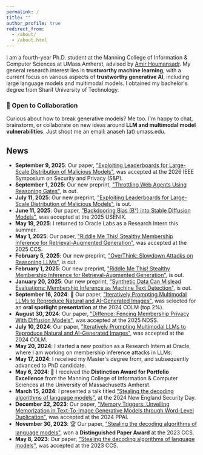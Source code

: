 ```yaml
---
permalink: /
title: ""
author_profile: true
redirect_from: 
  - /about/
  - /about.html
---
```


I am a fourth-year Ph.D. student at the Manning College of Information & Computer Sciences at UMass Amherst, advised by [Amir Houmansadr](https://people.cs.umass.edu/~amir/). My general research interest lies in **trustworthy machine learning**, with a current focus on various aspects of **trustworthy generative AI**, including large language models and multimodal models. I obtained my bachelor's degree from Sharif University of Technology.

### 🤝 Open to Collaboration

Curious about how to break generative models? Me too. I'm happy to chat, brainstorm, or collaborate on new ideas around **LLM and multimodal model vulnerabilities**. Just shoot me an email: anaseh (at) umass.edu.



## News
- **September 9, 2025**: Our paper, ["Exploiting Leaderboards for Large-Scale Distribution of Malicious Models"](https://arxiv.org/pdf/2507.08983), was accepted at the 2026 IEEE Symposium on Security and Privacy (S&P).
- **September 1, 2025**: Our new preprint, ["Throttling Web Agents Using Reasoning Gates"](https://arxiv.org/pdf/2509.01619), is out.
- **July 11, 2025**: Our new preprint, ["Exploiting Leaderboards for Large-Scale Distribution of Malicious Models"](https://arxiv.org/pdf/2507.08983), is out.
- **June 11, 2025**: Our paper, ["Backdooring Bias (B²) into Stable Diffusion Models"](https://arxiv.org/pdf/2406.15213), was accepted at the 2025 USENIX.
- **May 19, 2025**: I returned to Oracle Labs as a Research Intern this summer.
- **May 1, 2025**: Our paper, ["Riddle Me This! Stealthy Membership Inference for Retrieval-Augmented Generation"](https://arxiv.org/pdf/2502.00306), was accepted at the 2025 CCS.
- **February 5, 2025**: Our new preprint, ["OverThink: Slowdown Attacks on Reasoning LLMs"](https://arxiv.org/pdf/2502.02542), is out.
- **February 1, 2025**: Our new preprint, ["Riddle Me This! Stealthy Membership Inference for Retrieval-Augmented Generation"](https://arxiv.org/pdf/2502.00306), is out.
- **January 20, 2025**: Our new preprint, ["Synthetic Data Can Mislead Evaluations: Membership Inference as Machine Text Detection"](https://arxiv.org/pdf/2501.11786), is out.
- **September 16, 2024**: 🔦 Our paper, ["Iteratively Prompting Multimodal LLMs to Reproduce Natural and AI-Generated Images"](https://openreview.net/pdf?id=SwUsFTtM9h), was selected for an **oral spotlight presentation** at the 2024 COLM (top 2%).
- **August 30, 2024**: Our paper, ["Diffence: Fencing Membership Privacy With Diffusion Models"](https://arxiv.org/pdf/2312.04692), was accepted at the 2025 NDSS.
- **July 10, 2024**: Our paper, ["Iteratively Prompting Multimodal LLMs to Reproduce Natural and AI-Generated Images"](https://openreview.net/pdf?id=SwUsFTtM9h), was accepted at the 2024 COLM.
- **May 20, 2024**: I started a new position as a Research Intern at Oracle, where I am working on membership inference attacks in LLMs.
- **May 17, 2024**: I received my Master's degree from, and subsequently advanced to PhD candidate.
- **May 6, 2024**: 🌟 I received the **Distinction Award for Portfolio Excellence** from the Manning College of Information & Computer Sciences at the University of Massachusetts Amherst.
- **March 15, 2024**: I presented a talk titled ["Stealing the decoding algorithms of language models"](https://dl.acm.org/doi/pdf/10.1145/3576915.3616652), at the 2024 New England Security Day.
- **December 22, 2023**: Our paper, ["Memory Triggers: Unveiling Memorization in Text-To-Image Generative Models through Word-Level Duplication"](https://arxiv.org/pdf/2312.03692), was accepted at the 2024 PPAI.
- **November 30, 2023**: 🏆 Our paper, ["Stealing the decoding algorithms of language models"](https://dl.acm.org/doi/pdf/10.1145/3576915.3616652), won a **Distinguished Paper Award** at the 2023 CCS.
- **May 8, 2023**: Our paper, ["Stealing the decoding algorithms of language models"](https://dl.acm.org/doi/pdf/10.1145/3576915.3616652), was accepted at the 2023 CCS.

